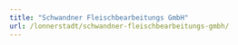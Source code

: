 ```yaml
---
title: "Schwandner Fleischbearbeitungs GmbH"
url: /lonnerstadt/schwandner-fleischbearbeitungs-gmbh/
---
```

